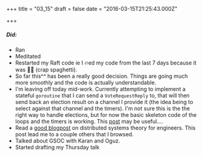 
+++
title = "03_15"
draft = false
date = "2016-03-15T21:25:43.000Z"

+++

##### Did:
- Ran
- Meditated
- Restarted my Raft code ie I 🔥ed my code from the last 7 days because it was 💩🍝 (crap spaghetti).
- So far this^^ has been a really good decision. Things are going much more smoothly and the code is actually understandable.
- I'm leaving off today mid-work. Currently attempting to implement a stateful `goroutine` that I can send a `VoteRequestReply` to, that will then send back an election result on a channel I provide it (the idea being to select against that channel and the timers). I'm not sure this is the the right way to handle elections, but for now the basic skeleton code of the loops and the timers is working. This [post](https://gobyexample.com/stateful-goroutines) may be useful....
- Read a [good blogpost](http://the-paper-trail.org/blog/distributed-systems-theory-for-the-distributed-systems-engineer/) on distributed systems theory for engineers. This post lead me to a couple others that I browsed.
- Talked about GSOC with Karan and Oguz.
- Started drafting my Thursday talk
